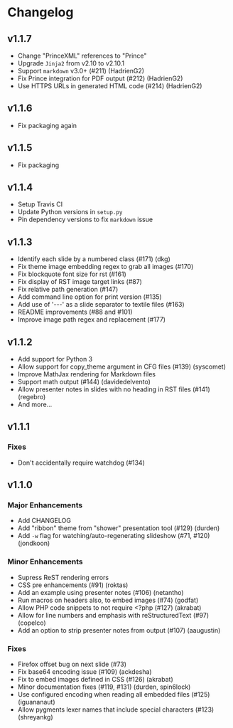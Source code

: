 # Changelog

## v1.1.7

- Change "PrinceXML" references to "Prince"
- Upgrade `Jinja2` from v2.10 to v2.10.1
- Support `markdown` v3.0+ (#211) (HadrienG2)
- Fix Prince integration for PDF output (#212) (HadrienG2)
- Use HTTPS URLs in generated HTML code (#214) (HadrienG2)

## v1.1.6

- Fix packaging again

## v1.1.5

- Fix packaging

## v1.1.4

- Setup Travis CI
- Update Python versions in `setup.py`
- Pin dependency versions to fix `markdown` issue

## v1.1.3

- Identify each slide by a numbered class (#171) (dkg)
- Fix theme image embedding regex to grab all images (#170)
- Fix blockquote font size for rst (#161)
- Fix display of RST image target links (#87)
- Fix relative path generation (#147)
- Add command line option for print version (#135)
- Add use of '---' as a slide separator to textile files (#163)
- README improvements (#88 and #101)
- Improve image path regex and replacement (#177)

## v1.1.2

- Add support for Python 3
- Allow support for copy_theme argument in CFG files (#139) (syscomet)
- Improve MathJax rendering for Markdown files
- Support math output (#144) (davidedelvento)
- Allow presenter notes in slides with no heading in RST files (#141) (regebro)
- And more...

## v1.1.1

### Fixes

- Don't accidentally require watchdog (#134)

## v1.1.0

### Major Enhancements

- Add CHANGELOG
- Add "ribbon" theme from "shower" presentation tool (#129) (durden)
- Add `-w` flag for watching/auto-regenerating slideshow (#71, #120) (jondkoon)

### Minor Enhancements

- Supress ReST rendering errors
- CSS pre enhancements (#91) (roktas)
- Add an example using presenter notes (#106) (netantho)
- Run macros on headers also, to embed images (#74) (godfat)
- Allow PHP code snippets to not require <?php (#127) (akrabat)
- Allow for line numbers and emphasis with reStructuredText (#97) (copelco)
- Add an option to strip presenter notes from output (#107) (aaugustin)

### Fixes

- Firefox offset bug on next slide (#73)
- Fix base64 encoding issue (#109) (ackdesha)
- Fix to embed images defined in CSS (#126) (akrabat)
- Minor documentation fixes (#119, #131) (durden, spin6lock)
- Use configured encoding when reading all embedded files (#125) (iguananaut)
- Allow pygments lexer names that include special characters (#123) (shreyankg)
